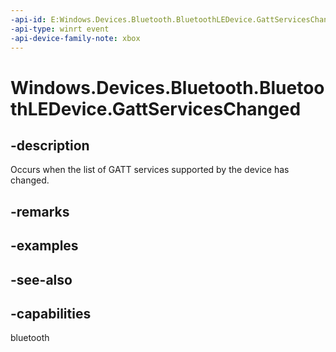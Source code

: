 ```yaml
---
-api-id: E:Windows.Devices.Bluetooth.BluetoothLEDevice.GattServicesChanged
-api-type: winrt event
-api-device-family-note: xbox
---
```


<!-- Event syntax
public event Windows.Foundation.TypedEventHandler GattServicesChanged<Windows.Devices.Bluetooth.BluetoothLEDevice,  object>
-->

# Windows.Devices.Bluetooth.BluetoothLEDevice.GattServicesChanged

## -description
Occurs when the list of GATT services supported by the device has changed.

## -remarks

## -examples

## -see-also


## -capabilities
bluetooth